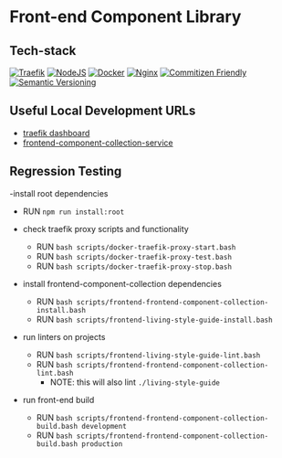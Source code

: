 # Front-end Component Library

## Tech-stack

[![Traefik](https://img.shields.io/badge/Traefik-v2-green)](https://traefik.io/)
[![NodeJS](https://img.shields.io/badge/NodeJS-14.19.1-green)](https://nodejs.org/docs/latest-v14.x/api/)
[![Docker](https://img.shields.io/badge/Docker-20-blue)](https://docs.docker.com/release-notes/)
[![Nginx](https://img.shields.io/badge/Nginx-1.21.6-green)](https://www.nginx.com/)
[![Commitizen Friendly](https://img.shields.io/badge/commitizen-friendly-brightgreen.svg)](http://commitizen.github.io/cz-cli/)
[![Semantic Versioning](https://img.shields.io/badge/Semantic%20Versioning-2.0.0-green)](https://semver.org/spec/v2.0.0.html)


## Useful Local Development URLs

- [traefik dashboard](http://localhost:8080/dashboard)
- [frontend-component-collection-service](https://nginx-frontend-component-collection-server.localhost/)

## Regression Testing

-install root dependencies

- RUN `npm run install:root`

- check traefik proxy scripts and functionality

  - RUN `bash scripts/docker-traefik-proxy-start.bash`
  - RUN `bash scripts/docker-traefik-proxy-test.bash `
  - RUN `bash scripts/docker-traefik-proxy-stop.bash`

- install frontend-component-collection dependencies

  - RUN `bash scripts/frontend-frontend-component-collection-install.bash`
  - RUN `bash scripts/frontend-living-style-guide-install.bash`

- run linters on projects

  - RUN `bash scripts/frontend-living-style-guide-lint.bash`
  - RUN `bash scripts/frontend-frontend-component-collection-lint.bash`
    - NOTE: this will also lint `./living-style-guide`

- run front-end build
  - RUN `bash scripts/frontend-frontend-component-collection-build.bash development`
  - RUN `bash scripts/frontend-frontend-component-collection-build.bash production`
